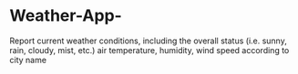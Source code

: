 # Weather-App-
Report current weather conditions, including the overall status (i.e. sunny, rain, cloudy, mist, etc.) air temperature, humidity, wind speed  according to city name
